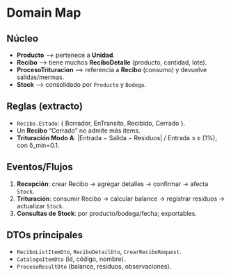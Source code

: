 <!-- Ruta: /docs/DOMAIN_MAP.md | V1.0 -->

# Domain Map

## Núcleo
- **Producto** ⟶ pertenece a **Unidad**.
- **Recibo** ⟶ tiene muchos **ReciboDetalle** (producto, cantidad, lote).
- **ProcesoTrituracion** ⟶ referencia a **Recibo** (consumo) y devuelve salidas/mermas.
- **Stock** ⟶ consolidado por `Producto` y `Bodega`.

## Reglas (extracto)
- `Recibo.Estado`: { Borrador, EnTransito, Recibido, Cerrado }.
- Un **Recibo** “Cerrado” no admite más items.
- **Trituración Modo A**: |Entrada − Salida − Residuos| / Entrada ≤ ε (1%), con δ_min=0.1.

## Eventos/Flujos
1. **Recepción**: crear Recibo → agregar detalles → confirmar → afecta `Stock`.
2. **Trituración**: consumir Recibo → calcular balance → registrar residuos → actualizar `Stock`.
3. **Consultas de Stock**: por producto/bodega/fecha; exportables.

## DTOs principales
- `ReciboListItemDto`, `ReciboDetailDto`, `CrearReciboRequest`.
- `CatalogoItemDto` (id, código, nombre).
- `ProcesoResultDto` (balance, residuos, observaciones).
